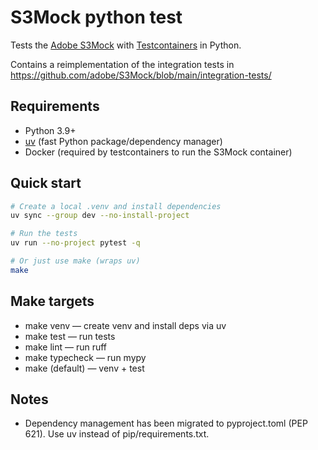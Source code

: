 # S3Mock python test

Tests the [Adobe S3Mock](https://github.com/adobe/S3Mock) with [Testcontainers](https://testcontainers.com/) in Python.

Contains a reimplementation of the integration tests in https://github.com/adobe/S3Mock/blob/main/integration-tests/

## Requirements
- Python 3.9+
- [uv](https://docs.astral.sh/uv/) (fast Python package/dependency manager)
- Docker (required by testcontainers to run the S3Mock container)

## Quick start

```bash
# Create a local .venv and install dependencies
uv sync --group dev --no-install-project

# Run the tests
uv run --no-project pytest -q

# Or just use make (wraps uv)
make
```

## Make targets
- make venv — create venv and install deps via uv
- make test — run tests
- make lint — run ruff
- make typecheck — run mypy
- make (default) — venv + test

## Notes
- Dependency management has been migrated to pyproject.toml (PEP 621). Use uv instead of pip/requirements.txt.
